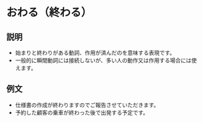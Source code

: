 # おわる（終わる）

## 説明

- 始まりと終わりがある動詞、作用が済んだのを意味する表現です。
- 一般的に瞬間動詞には接続しないが、多い人の動作又は作用する場合には使えます。

## 例文

- 仕様書の作成が終わりますのでご報告させていただきます。
- 予約した顧客の乗車が終わった後で出発する予定です。